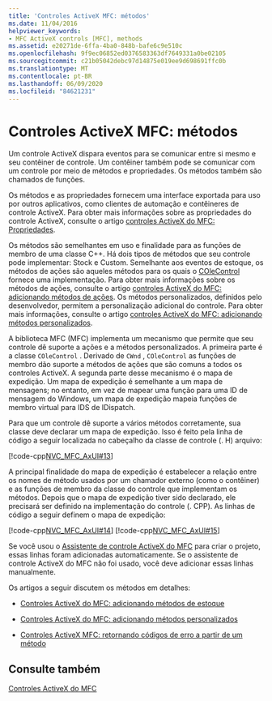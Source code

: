 ```yaml
---
title: 'Controles ActiveX MFC: métodos'
ms.date: 11/04/2016
helpviewer_keywords:
- MFC ActiveX controls [MFC], methods
ms.assetid: e20271de-6ffa-4ba0-848b-bafe6c9e510c
ms.openlocfilehash: 9f9ec06852ed0376583363df7649331a0be02105
ms.sourcegitcommit: c21b05042debc97d14875e019ee9d698691ffc0b
ms.translationtype: MT
ms.contentlocale: pt-BR
ms.lasthandoff: 06/09/2020
ms.locfileid: "84621231"
---
```

# <a name="mfc-activex-controls-methods"></a>Controles ActiveX MFC: métodos

Um controle ActiveX dispara eventos para se comunicar entre si mesmo e seu contêiner de controle. Um contêiner também pode se comunicar com um controle por meio de métodos e propriedades. Os métodos também são chamados de funções.

Os métodos e as propriedades fornecem uma interface exportada para uso por outros aplicativos, como clientes de automação e contêineres de controle ActiveX. Para obter mais informações sobre as propriedades do controle ActiveX, consulte o artigo [controles ActiveX do MFC: Propriedades](mfc-activex-controls-properties.md).

Os métodos são semelhantes em uso e finalidade para as funções de membro de uma classe C++. Há dois tipos de métodos que seu controle pode implementar: Stock e Custom. Semelhante aos eventos de estoque, os métodos de ações são aqueles métodos para os quais o [COleControl](reference/colecontrol-class.md) fornece uma implementação. Para obter mais informações sobre os métodos de ações, consulte o artigo [controles ActiveX do MFC: adicionando métodos de ações](mfc-activex-controls-adding-stock-methods.md). Os métodos personalizados, definidos pelo desenvolvedor, permitem a personalização adicional do controle. Para obter mais informações, consulte o artigo [controles ActiveX do MFC: adicionando métodos personalizados](mfc-activex-controls-adding-custom-methods.md).

A biblioteca MFC (MFC) implementa um mecanismo que permite que seu controle dê suporte a ações e a métodos personalizados. A primeira parte é a classe `COleControl` . Derivado de `CWnd` , `COleControl` as funções de membro dão suporte a métodos de ações que são comuns a todos os controles ActiveX. A segunda parte desse mecanismo é o mapa de expedição. Um mapa de expedição é semelhante a um mapa de mensagens; no entanto, em vez de mapear uma função para uma ID de mensagem do Windows, um mapa de expedição mapeia funções de membro virtual para IDS de IDispatch.

Para que um controle dê suporte a vários métodos corretamente, sua classe deve declarar um mapa de expedição. Isso é feito pela linha de código a seguir localizada no cabeçalho da classe de controle (. H) arquivo:

[!code-cpp[NVC_MFC_AxUI#13](codesnippet/cpp/mfc-activex-controls-methods_1.h)]

A principal finalidade do mapa de expedição é estabelecer a relação entre os nomes de método usados por um chamador externo (como o contêiner) e as funções de membro da classe do controle que implementam os métodos. Depois que o mapa de expedição tiver sido declarado, ele precisará ser definido na implementação do controle (. CPP). As linhas de código a seguir definem o mapa de expedição:

[!code-cpp[NVC_MFC_AxUI#14](codesnippet/cpp/mfc-activex-controls-methods_2.cpp)]
[!code-cpp[NVC_MFC_AxUI#15](codesnippet/cpp/mfc-activex-controls-methods_3.cpp)]

Se você usou o [Assistente de controle ActiveX do MFC](reference/mfc-activex-control-wizard.md) para criar o projeto, essas linhas foram adicionadas automaticamente. Se o assistente de controle ActiveX do MFC não foi usado, você deve adicionar essas linhas manualmente.

Os artigos a seguir discutem os métodos em detalhes:

- [Controles ActiveX do MFC: adicionando métodos de estoque](mfc-activex-controls-adding-stock-methods.md)

- [Controles ActiveX do MFC: adicionando métodos personalizados](mfc-activex-controls-adding-custom-methods.md)

- [Controles ActiveX MFC: retornando códigos de erro a partir de um método](mfc-activex-controls-returning-error-codes-from-a-method.md)

## <a name="see-also"></a>Consulte também

[Controles ActiveX do MFC](mfc-activex-controls.md)
